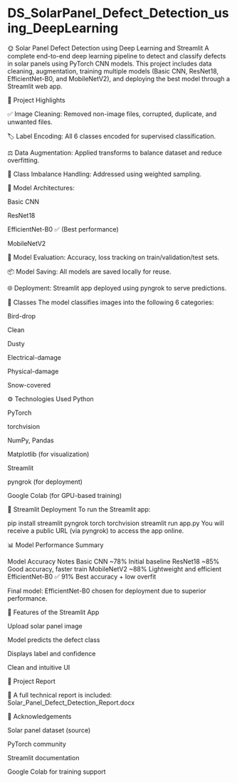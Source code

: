 # DS_SolarPanel_Defect_Detection_using_DeepLearning

🌞 Solar Panel Defect Detection using Deep Learning and Streamlit
A complete end-to-end deep learning pipeline to detect and classify defects in solar panels using PyTorch CNN models. This project includes data cleaning, augmentation, training multiple models (Basic CNN, ResNet18, EfficientNet-B0, and MobileNetV2), and deploying the best model through a Streamlit web app.

📌 Project Highlights


✅ Image Cleaning: Removed non-image files, corrupted, duplicate, and unwanted files.

🏷️ Label Encoding: All 6 classes encoded for supervised classification.

⚖️ Data Augmentation: Applied transforms to balance dataset and reduce overfitting.

🧹 Class Imbalance Handling: Addressed using weighted sampling.




🧠 Model Architectures:

Basic CNN

ResNet18

EfficientNet-B0 ✅ (Best performance)

MobileNetV2



🧪 Model Evaluation: Accuracy, loss tracking on train/validation/test sets.

📦 Model Saving: All models are saved locally for reuse.

🌐 Deployment: Streamlit app deployed using pyngrok to serve predictions.


🧪 Classes
The model classifies images into the following 6 categories:

Bird-drop

Clean

Dusty

Electrical-damage

Physical-damage

Snow-covered




⚙️ Technologies Used
Python

PyTorch

torchvision

NumPy, Pandas

Matplotlib (for visualization)

Streamlit

pyngrok (for deployment)

Google Colab (for GPU-based training)




🚀 Streamlit Deployment
To run the Streamlit app:

pip install streamlit pyngrok torch torchvision
streamlit run app.py
You will receive a public URL (via pyngrok) to access the app online.

📊 Model Performance Summary


Model	Accuracy	Notes
Basic CNN	~78%	Initial baseline
ResNet18	~85%	Good accuracy, faster train
MobileNetV2	~88%	Lightweight and efficient
EfficientNet-B0	✅ 91%	Best accuracy + low overfit

Final model: EfficientNet-B0 chosen for deployment due to superior performance.

📌 Features of the Streamlit App



Upload solar panel image

Model predicts the defect class

Displays label and confidence

Clean and intuitive UI

📄 Project Report


📎 A full technical report is included:
Solar_Panel_Defect_Detection_Report.docx

🤝 Acknowledgements


Solar panel dataset (source)

PyTorch community

Streamlit documentation

Google Colab for training support
